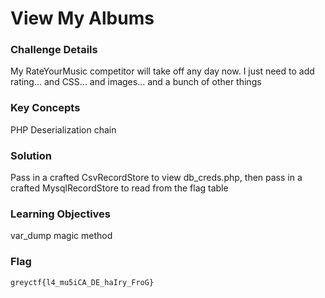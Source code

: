 # View My Albums

### Challenge Details

My RateYourMusic competitor will take off any day now. I just need to add rating... and CSS... and images... and a bunch of other things

### Key Concepts

PHP Deserialization chain

### Solution

Pass in a crafted CsvRecordStore to view db_creds.php, then pass in a crafted MysqlRecordStore to read from the flag table

### Learning Objectives

var_dump magic method

### Flag
`greyctf{l4_mu5iCA_DE_haIry_FroG}`
